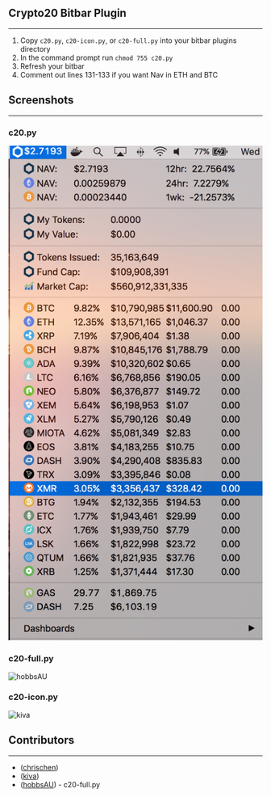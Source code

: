 ## Crypto20 Bitbar Plugin
---
1. Copy `c20.py`, `c20-icon.py`, or `c20-full.py` into your bitbar plugins directory
2. In the command prompt run ```chmod 755 c20.py```
3. Refresh your bitbar
4. Comment out lines 131-133 if you want Nav in ETH and BTC


## Screenshots
---

### c20.py
![chris](https://raw.githubusercontent.com/cchen408/bitbar-c20/master/screenshots/chris.png)

### c20-full.py
![hobbsAU](https://raw.githubusercontent.com/hobbsAU/bitbar-c20/hobbsAU-bitbarC20-v2/screenshots/hobbsAU.png)

### c20-icon.py
![kiva](https://raw.githubusercontent.com/cchen408/bitbar-c20/master/screenshots/kiva.png)


## Contributors
---
* ([chrischen](https://github.com/cchen408))
* ([kiva](https://github.com/michaelwookey))
* ([hobbsAU](https://github.com/hobbsAU)) - c20-full.py
